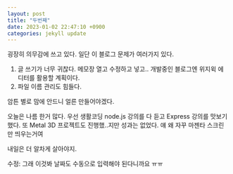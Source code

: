 ```yaml
---
layout: post
title: "두번째"
date: 2023-01-02 22:47:10 +0900
categories: jekyll update
---
```


굉장히 의무감에 쓰고 있다. 일단 이 블로그 문제가 여러가지 있다.

1. 글 쓰기가 너무 귀찮다. 메모장 열고 수정하고 넣고.. 개발중인 블로그엔 위지윅 에디터를 활용할 계획이다.
2. 파일 이름 관리도 힘들다. 

암튼 별로 맘에 안드니 얼른 만들어야겠다.

오늘은 나름 한거 많다. 우선 생활코딩 node.js 강의를 다 듣고 Express 강의를 맛보기 했다. 또 Metal 3D 프로젝트도 진행했..지만 성과는 없었다. 얘 왜 자꾸 마젠타 스크린만 띄우는거여

내일은 더 알차게 살아야지.

수정: 그래 이것봐 날짜도 수동으로 입력해야 된다니까요 ㅠㅠ